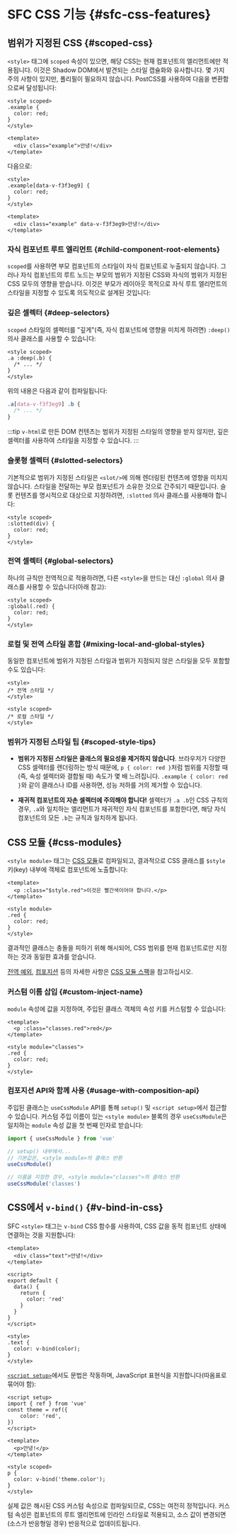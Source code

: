 # SFC CSS 기능 {#sfc-css-features}

## 범위가 지정된 CSS {#scoped-css}

`<style>` 태그에 `scoped` 속성이 있으면, 해당 CSS는 현재 컴포넌트의 엘리먼트에만 적용됩니다. 이것은 Shadow DOM에서 발견되는 스타일 캡슐화와 유사합니다. 몇 가지 주의 사항이 있지만, 폴리필이 필요하지 않습니다. PostCSS를 사용하여 다음을 변환함으로써 달성됩니다:

```vue
<style scoped>
.example {
  color: red;
}
</style>

<template>
  <div class="example">안녕!</div>
</template>
```

다음으로:

```vue
<style>
.example[data-v-f3f3eg9] {
  color: red;
}
</style>

<template>
  <div class="example" data-v-f3f3eg9>안녕!</div>
</template>
```

### 자식 컴포넌트 루트 엘리먼트 {#child-component-root-elements}

`scoped`를 사용하면 부모 컴포넌트의 스타일이 자식 컴포넌트로 누출되지 않습니다. 그러나 자식 컴포넌트의 루트 노드는 부모의 범위가 지정된 CSS와 자식의 범위가 지정된 CSS 모두의 영향을 받습니다. 이것은 부모가 레이아웃 목적으로 자식 루트 엘리먼트의 스타일을 지정할 수 있도록 의도적으로 설계된 것입니다:

### 깊은 셀렉터 {#deep-selectors}

`scoped` 스타일의 셀렉터를 "깊게"(즉, 자식 컴포넌트에 영향을 미치게 하려면) `:deep()` 의사 클래스를 사용할 수 있습니다:

```vue
<style scoped>
.a :deep(.b) {
  /* ... */
}
</style>
```

위의 내용은 다음과 같이 컴파일됩니다:

```css
.a[data-v-f3f3eg9] .b {
  /* ... */
}
```

:::tip
`v-html`로 만든 DOM 컨텐츠는 범위가 지정된 스타일의 영향을 받지 않지만, 깊은 셀렉터를 사용하여 스타일을 지정할 수 있습니다.
:::

### 슬롯형 셀렉터 {#slotted-selectors}

기본적으로 범위가 지정된 스타일은 `<slot/>`에 의해 렌더링된 컨텐츠에 영향을 미치지 않습니다. 스타일을 전달하는 부모 컴포넌트가 소유한 것으로 간주되기 때문입니다. 슬롯 컨텐츠를 명시적으로 대상으로 지정하려면, `:slotted` 의사 클래스를 사용해야 합니다:

```vue
<style scoped>
:slotted(div) {
  color: red;
}
</style>
```

### 전역 셀렉터 {#global-selectors}

하나의 규칙만 전역적으로 적용하려면, 다른 `<style>`을 만드는 대신 `:global` 의사 클래스를 사용할 수 있습니다(아래 참고):

```vue
<style scoped>
:global(.red) {
  color: red;
}
</style>
```

### 로컬 및 전역 스타일 혼합 {#mixing-local-and-global-styles}

동일한 컴포넌트에 범위가 지정된 스타일과 범위가 지정되지 않은 스타일을 모두 포함할 수도 있습니다:

```vue
<style>
/* 전역 스타일 */
</style>

<style scoped>
/* 로컬 스타일 */
</style>
```

### 범위가 지정된 스타일 팁 {#scoped-style-tips}

- **범위가 지정된 스타일은 클래스의 필요성을 제거하지 않습니다**. 브라우저가 다양한 CSS 셀렉터를 렌더링하는 방식 때문에, `p { color: red }`처럼 범위를 지정할 때(즉, 속성 셀렉터와 결합될 때) 속도가 몇 배 느려집니다. `.example { color: red }`와 같이 클래스나 ID를 사용하면, 성능 저하를 거의 제거할 수 있습니다.

- **재귀적 컴포넌트의 자손 셀렉터에 주의해야 합니다!** 셀렉터가 `.a .b`인 CSS 규칙의 경우, `.a`와 일치하는 엘리먼트가 재귀적인 자식 컴포넌트를 포함한다면, 해당 자식 컴포넌트의 모든 `.b`는 규칙과 일치하게 됩니다.

## CSS 모듈 {#css-modules}

`<style module>` 태그는 [CSS 모듈](https://github.com/css-modules/css-modules)로 컴파일되고, 결과적으로 CSS 클래스를 `$style` 키(key) 내부에 객체로 컴포넌트에 노출합니다:

```vue
<template>
  <p :class="$style.red">이것은 빨간색이어야 합니다.</p>
</template>

<style module>
.red {
  color: red;
}
</style>
```

결과적인 클래스는 충돌을 피하기 위해 해시되어, CSS 범위를 현재 컴포넌트로만 지정하는 것과 동일한 효과를 얻습니다.

[전역 예외](https://github.com/css-modules/css-modules/blob/master/docs/composition.md#exceptions), [컴포지션](https://github.com/css-modules/css-modules/blob/master/docs/composition.md#composition) 등의 자세한 사항은 [CSS 모듈 스팩](https://github.com/css-modules/css-modules)을 참고하십시오.

### 커스텀 이름 삽입 {#custom-inject-name}

`module` 속성에 값을 지정하여, 주입된 클래스 객체의 속성 키를 커스텀할 수 있습니다:

```vue
<template>
  <p :class="classes.red">red</p>
</template>

<style module="classes">
.red {
  color: red;
}
</style>
```

### 컴포지션 API와 함께 사용 {#usage-with-composition-api}

주입된 클래스는 `useCssModule` API를 통해 `setup()` 및 `<script setup>`에서 접근할 수 있습니다. 커스텀 주입 이름이 있는 `<style module>` 블록의 경우 `useCssModule`은 일치하는 `module` 속성 값을 첫 번째 인자로 받습니다:

```js
import { useCssModule } from 'vue'

// setup() 내부에서...
// 기본값은, <style module>의 클래스 반환
useCssModule()

// 이름을 지정한 경우, <style module="classes">의 클래스 반환
useCssModule('classes')
```

## CSS에서 `v-bind()` {#v-bind-in-css}

SFC `<style>` 태그는 `v-bind` CSS 함수를 사용하여, CSS 값을 동적 컴포넌트 상태에 연결하는 것을 지원합니다:

```vue
<template>
  <div class="text">안녕!</div>
</template>

<script>
export default {
  data() {
    return {
      color: 'red'
    }
  }
}
</script>

<style>
.text {
  color: v-bind(color);
}
</style>
```

[`<script setup>`](./sfc-script-setup)에서도 문법은 작동하며, JavaScript 표현식을 지원합니다(따옴표로 묶어야 함):

```vue
<script setup>
import { ref } from 'vue'
const theme = ref({
    color: 'red',
})
</script>

<template>
  <p>안녕!</p>
</template>

<style scoped>
p {
  color: v-bind('theme.color');
}
</style>
```

실제 값은 해시된 CSS 커스텀 속성으로 컴파일되므로, CSS는 여전히 정적입니다. 커스텀 속성은 컴포넌트의 루트 엘리먼트에 인라인 스타일로 적용되고, 소스 값이 변경되면(소스가 반응형일 경우) 반응적으로 업데이트됩니다.
